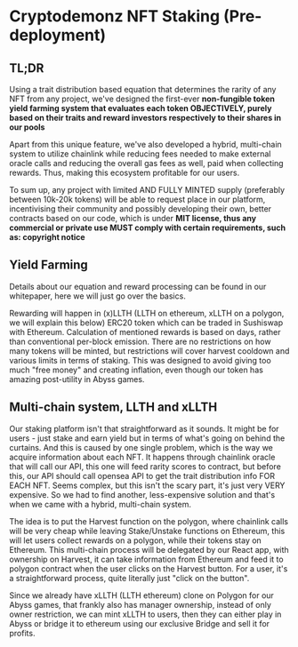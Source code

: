 # Cryptodemonz NFT Staking (Pre-deployment)

## TL;DR

Using a trait distribution based equation that determines the rarity of any NFT from any project, we've designed the first-ever
**non-fungible token yield farming system that evaluates each token OBJECTIVELY, purely based on their traits and reward
investors respectively to their shares in our pools**

Apart from this unique feature, we've also developed a hybrid, multi-chain system to utilize chainlink while reducing fees
needed to make external oracle calls and reducing the overall gas fees as well, paid when collecting rewards. Thus, making
this ecosystem profitable for our users. 

To sum up, any project with limited AND FULLY MINTED supply (preferably between 10k-20k tokens) will be able to request
place in our platform, incentivising their community and possibly developing their own, better contracts based on our code,
which is under **MIT license, thus any commercial or private use MUST comply with certain requirements, such as:
copyright notice**

## Yield Farming

Details about our equation and reward processing can be found in our whitepaper, here we will just go over the basics. 

Rewarding will happen in (x)LLTH (LLTH on ethereum, xLLTH on a polygon, we will explain this below) ERC20 token which can be traded in 
Sushiswap with Ethereum. Calculation of mentioned rewards is based on days, rather than conventional per-block emission. There are no
restrictions on how many tokens will be minted, but restrictions will cover harvest cooldown and various limits in terms of staking. 
This was designed to avoid giving too much "free money" and creating inflation, even though our token has amazing post-utility in Abyss
games.

## Multi-chain system, LLTH and xLLTH

Our staking platform isn't that straightforward as it sounds. It might be for users - just stake and earn yield but in terms of
what's going on behind the curtains. And this is caused by one single problem, which is the way we acquire information about each NFT.
It happens through chainlink oracle that will call our API, this one will feed rarity scores to contract, but before this, our API should
call opensea API to get the trait distribution info FOR EACH NFT. Seems complex, but this isn't the scary part, it's just very VERY expensive. So we had 
to find another, less-expensive solution and that's when we came with a hybrid, multi-chain system. 

The idea is to put the Harvest function on the polygon, where chainlink calls will be very cheap while leaving Stake/Unstake functions on Ethereum,
this will let users collect rewards on a polygon, while their tokens stay on Ethereum. This multi-chain process will be delegated by our React app,
with ownership on Harvest, it can take information from Ethereum and feed it to polygon contract when the user clicks on the Harvest button. For a user,
it's a straightforward process, quite literally just "click on the button".

Since we already have xLLTH (LLTH ethereum) clone on Polygon for our Abyss games, that frankly also has manager ownership, instead of only owner
restriction, we can mint xLLTH to users, then they can either play in Abyss or bridge it to ethereum using our exclusive Bridge and sell it for profits.
